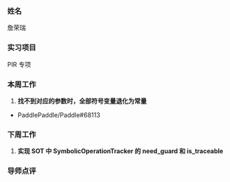 ### 姓名

詹荣瑞

### 实习项目

PIR 专项

### 本周工作

1. **找不到对应的参数时，全部符号变量退化为常量**
  - PaddlePaddle/Paddle#68113

### 下周工作

1. **实现 SOT 中 SymbolicOperationTracker 的 need_guard 和 is_traceable**

### 导师点评

